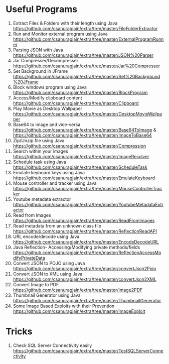 # Useful Programs

1) Extract Files & Folders with their length using Java https://github.com/csanuragjain/extra/tree/master/FileFolderExtractor <br/>
2) Run and Monitor external program using Java https://github.com/csanuragjain/extra/tree/master/ExternalProgramRunner <br/>
3) Parsing JSON with Java https://github.com/csanuragjain/extra/tree/master/JSON%20Parser <br/>
4) Jar Compresser/Decompresser https://github.com/csanuragjain/extra/tree/master/Jar%20Compresser <br/>
5) Set Background in JFrame https://github.com/csanuragjain/extra/tree/master/Set%20Background%20JFrame <br/>
6) Block windows program using Java https://github.com/csanuragjain/extra/tree/master/BlockProgram <br/>
7) Access/Modify clipboard content https://github.com/csanuragjain/extra/tree/master/Clipboard <br/>
8) Play Movie as Desktop Wallpaper https://github.com/csanuragjain/extra/tree/master/DesktopMovieWallpaper <br/>
9) Base64 to image and vice-versa https://github.com/csanuragjain/extra/tree/master/Base64ToImage & https://github.com/csanuragjain/extra/tree/master/ImageToBase64 <br/>
10) Zip/Unzip file using Java https://github.com/csanuragjain/extra/tree/master/Compression <br/>
11) Search within your images https://github.com/csanuragjain/extra/tree/master/ImageResolver <br/>
12) Schedule task using Java https://github.com/csanuragjain/extra/tree/master/ScheduleTask <br/>
13) Emulate keyboard keys using Java https://github.com/csanuragjain/extra/tree/master/EmulateKeyboard <br/>
14) Mouse controller and tracker using Java https://github.com/csanuragjain/extra/tree/master/MouseControllerTracker <br/>
15) Youtube metadata extractor https://github.com/csanuragjain/extra/tree/master/YoutubeMetadataExtractor <br/>
16) Read from Images https://github.com/csanuragjain/extra/tree/master/ReadFromImages <br/>
17) Read metadata from an unknown class file https://github.com/csanuragjain/extra/tree/master/ReflectionReadAPI  <br/>
18) URL encode/decode using Java https://github.com/csanuragjain/extra/tree/master/EncodeDecodeURL <br/>
19) Java Reflection- Accessing/Modifying private methods/fields https://github.com/csanuragjain/extra/tree/master/ReflectionAccessModifyPrivateData <br/>
20) Convert JSON to POJO using Java https://github.com/csanuragjain/extra/tree/master/convertJson2Pojo <br/>
21) Convert JSON to XML using Java https://github.com/csanuragjain/extra/tree/master/convertJson2XML <br/>
22) Convert Image to PDF https://github.com/csanuragjain/extra/tree/master/Image2PDF <br/>
23) Thumbnail Generator using Java https://github.com/csanuragjain/extra/tree/master/ThumbnailGenerator <br/>
24) Some Image Based Exploits with their Prevention https://github.com/csanuragjain/extra/tree/master/ImageExploit <br/>

# Tricks

1) Check SQL Server Connectivity easily https://github.com/csanuragjain/extra/tree/master/TestSQLServerConnectivity <br/>
